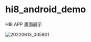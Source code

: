 # hi8_android_demo


HI8 APP 畫面展示


![20220613_005801](https://user-images.githubusercontent.com/87661821/173244438-d5dcc86f-2a9c-41a4-92ee-56f4f7162e9b.gif)
